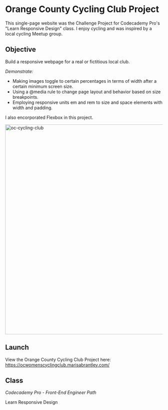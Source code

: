 # Orange County Cycling Club Project

This single-page website was the Challenge Project for Codecademy Pro's "Learn Responsive Design" class. I enjoy cycling and was inspired by a local cycling Meetup group.

## Objective

Build a responsive webpage for a real or fictitious local club.

*Demonstrate:*

* Making images toggle to certain percentages in terms of width after a certain minimum screen size.
* Using a @media rule to change page layout and behavior based on size breakpoints.
* Employing responsive units em and rem to size and space elements with width and padding.

I also encorporated Flexbox in this project.

<img width="670" alt="oc-cycling-club" src="https://user-images.githubusercontent.com/60168324/136477568-de367ca2-afc0-40ec-b0ee-b02dabab5b86.png">


## Launch

View the Orange County Cycling Club Project here: https://ocwomenscyclingclub.marisabrantley.com/

## Class
*Codecademy Pro - Front-End Engineer Path*

Learn Responsive Design



